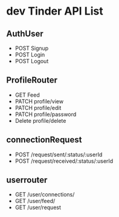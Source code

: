 # dev Tinder API List

## AuthUser
 - POST Signup
 - POST Login
 - POST Logout

## ProfileRouter
 - GET Feed
 - PATCH profile/view
 - PATCH profile/edit
 - PATCH profile/password
 - Delete profile/delete

## connectionRequest
 - POST /request/sent/:status/:userId
 - POST /request/received/:status/:userId

## userrouter
 - GET /user/connections/
 - GET /user/feed/
 - GET /user/request
 
